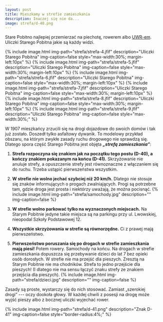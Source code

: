```yaml
---
layout: post
title: Mieszkamy w strefie zamieszkania
description: Inaczej się nie da...
image: strefa/d-40.png
---
```


Stare Pobitno najlepiej przemierzać na piechotę, rowerem albo [UWR-em](https://pl.wikipedia.org/wiki/Urz%C4%85dzenie_wspomagaj%C4%85ce_ruch). Uliczki Starego Pobitna jakie są każdy widzi.

{% include image.html img-path="strefa/strefa-4.jfif" description="Uliczki Starego Pobitna" img-caption=false style="max-width:30%; margin-left:10px" %}
{% include image.html img-path="strefa/strefa-5.jfif" description="Uliczki Starego Pobitna" img-caption=false style="max-width:30%; margin-left:10px" %}
{% include image.html img-path="strefa/strefa-6.jfif" description="Uliczki Starego Pobitna" img-caption=false style="max-width:30%; margin-left:10px" %}
{% include image.html img-path="strefa/strefa-7.jfif" description="Uliczki Starego Pobitna" img-caption=false style="max-width:30%; margin-left:10px" %}
{% include image.html img-path="strefa/strefa-8.jfif" description="Uliczki Starego Pobitna" img-caption=false style="max-width:30%; margin-left:10px" %}
{% include image.html img-path="strefa/strefa-9.jfif" description="Uliczki Starego Pobitna" img-caption=false style="max-width:30%;" %}

W 1907 mieszkańcy zrzucili się na drogi dojazdowe do swoich domów i tak już zostało. Doszedł tylko asfaltowy dywanik. To modelowy przykład obszaru, na którym zwykłe zasady ruchu drogowego nie sprawdzą się. Dlatego spora część Starego Pobitna jest objęta ***„strefą zamieszkania”***:

1. **Strefa rozpoczyna się znakiem jak na początku tego postu (D-40), a kończy znakiem pokazanym na końcu (D-41).** Skrzyżowanie nie anuluje strefy, a opuszczenie strefy jest równoznaczne z włączaniem się do ruchu. Trzeba ustąpić pierwszeństwa wszystkim.

2. **W strefie nie wolno jechać szybciej niż 20 km/h.** Dlatego nie stosuje się znaków informujących o progach zwalniających. Progi są potrzebne tam, gdzie droga jest prosta i niektórzy uważają, że można pocisnąć.
{% include image.html img-path="strefa/samochody.jpg" description="" img-caption=false %}

3. **W strefie wolno parkować tylko na wyznaczonych miejscach.** Na Starym Pobitnie jedyne takie miejsca są na parkingu przy ul. Lwowskiej, nieopodal Szkoły Podstawowej 12.

4. **Wszystkie skrzyżowania w strefie są równorzędne.** Ci z prawej mają pierwszeństwo.

5. **Pierwszeństwo poruszania się po drogach w strefie zamieszkania mają piesi!** Potem rowery. Samochody na końcu. Na drogach w strefie zamieszkania dopuszcza się przebywanie dzieci do lat 7 bez opieki osób dorosłych. W strefie nie ma przejść dla pieszych. Zresztą na Starym Pobitnie nie ma chodników. Strefa to jedno przejście dla pieszych! (I dlatego nie ma sensu łączyć znaku strefy ze znakiem przejścia dla pieszych).
{% include image.html img-path="strefa/dzieci.jpg" description="" img-caption=false %}

Zasady są proste, wystarczy się do nich stosować. Zamiast „szerokiej drogi” --- oczy dookoła głowy. W każdej chwili z posesji na drogę może wyjść pieszy albo z bocznej uliczki wyjechać rower.

{% include image.html img-path="strefa/d-41.png" description="Znak D-41" img-caption=false style="border-radius:4%;" %}
